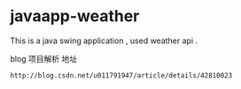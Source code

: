# javaapp-weather
This is a java swing application , used weather api .

blog 项目解析 地址 
```
http://blog.csdn.net/u011791947/article/details/42810023
```
